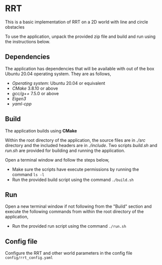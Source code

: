 # RRT
This is a basic implementation of RRT on a 2D world with line and circle obstacles

To use the application, unpack the provided zip file and build and run using the instructions below.

## Dependencies

The application has dependencies that will be available with out of the box Ubuntu 20.04 operating system. They are as follows,

* *Operating system*: Ubuntu 20.04 or equivalent
* *CMake* 3.8.10 or above
* *gcc/g++* 7.5.0 or above
* *Eigen3*
* *yaml-cpp*

## Build

The application builds using **CMake** 

Within the root directory of the application, the source files are in *./src* directory and the included headers are in *./include*. Two scripts *build.sh* and *run.sh* are provided for building and running the application.

Open a terminal window and follow the steps below,

* Make sure the scripts have execute permissions by running the command `ls -l`
* Run the provided build script using the command `./build.sh`

## Run

Open a new terminal window if not following from the "Build" section and execute the following commands from within the root directory of the application,

* Run the provided run script using the command `./run.sh`

## Config file
Configure the RRT and other world parameters in the config file `config/rrt_config.yaml`
